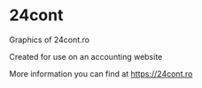 # 24cont
Graphics of 24cont.ro

Created for use on an accounting website

More information you can find at https://24cont.ro
